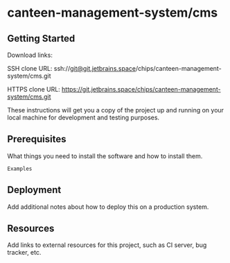 # canteen-management-system/cms



## Getting Started

Download links:

SSH clone URL: ssh://git@git.jetbrains.space/chips/canteen-management-system/cms.git

HTTPS clone URL: https://git.jetbrains.space/chips/canteen-management-system/cms.git



These instructions will get you a copy of the project up and running on your local machine for development and testing purposes.

## Prerequisites

What things you need to install the software and how to install them.

```
Examples
```

## Deployment

Add additional notes about how to deploy this on a production system.

## Resources

Add links to external resources for this project, such as CI server, bug tracker, etc.
